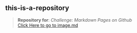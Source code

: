 ## this-is-a-repository
>**Repository for**: _Challenge: Markdown Pages on Github_  
[Click Here to go to image.md]()
